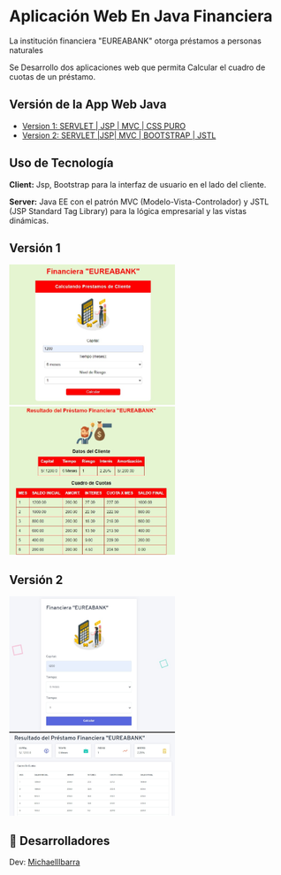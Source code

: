 
# Aplicación Web En Java Financiera

La institución financiera "EUREABANK" otorga préstamos a personas naturales

Se Desarrollo dos aplicaciones web que permita Calcular el cuadro de cuotas de un préstamo.

## Versión de la App Web Java

 - [Version 1: SERVLET | JSP | MVC | CSS PURO ](https://github.com/vallegrande/AS231S3_T11-lab/tree/main/App_1_Financiera)
 - [Version 2: SERVLET |JSP| MVC | BOOTSTRAP | JSTL ](https://github.com/vallegrande/AS231S3_T11-lab/tree/main/App_2_Financiera)
 
## Uso de Tecnología

**Client:** Jsp, Bootstrap para la interfaz de usuario en el lado del cliente.

**Server:**  Java EE con el patrón MVC (Modelo-Vista-Controlador) y JSTL (JSP Standard Tag Library) para la lógica empresarial y las vistas dinámicas.


## Versión 1
<img src="document/app_1_0.jpeg" alt="Descripción de la imagen" width="300px">
<img src="document/app_1_1.jpeg" alt="Descripción de la imagen" width="300px">


## Versión 2
<img src="document/app_2_0.jpeg" alt="Descripción de la imagen" width="300px">
<img src="document/app_2_1.jpeg" alt="Descripción de la imagen" width="300px">


## 🚀 Desarrolladores

Dev: [MichaellIbarra](https://github.com/MichaellIbarra)



